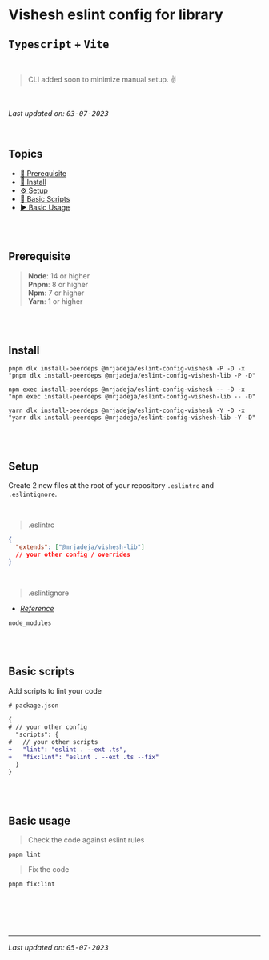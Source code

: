 # Vishesh eslint config for library

## **<kbd>Typescript</kbd> + <kbd>Vite</kbd>**

<br>

> CLI added soon to minimize manual setup. ✌️

<br>

_Last updated on: <kbd>03-07-2023</kbd>_

<br>

## Topics

- [🤞 Prerequisite][pre]
- [📲 Install][install]
- [⚙️ Setup][setup]
- [🦾 Basic Scripts][scripts]
- [▶️ Basic Usage][usage]

<br><br>

## Prerequisite

> **Node**: 14 or higher <br> **Pnpm**: 8 or higher <br> **Npm**: 7 or higher <br> **Yarn**: 1 or higher

<br><br>

## Install

```shell
pnpm dlx install-peerdeps @mrjadeja/eslint-config-vishesh -P -D -x "pnpm dlx install-peerdeps @mrjadeja/eslint-config-vishesh-lib -P -D"
```

```shell
npm exec install-peerdeps @mrjadeja/eslint-config-vishesh -- -D -x "npm exec install-peerdeps @mrjadeja/eslint-config-vishesh-lib -- -D"
```

```shell
yarn dlx install-peerdeps @mrjadeja/eslint-config-vishesh -Y -D -x "yanr dlx install-peerdeps @mrjadeja/eslint-config-vishesh-lib -Y -D"
```

<br><br>

## Setup

Create 2 new files at the root of your repository `.eslintrc` and `.eslintignore`.

<br>

> .eslintrc

```json
{
  "extends": ["@mrjadeja/vishesh-lib"]
  // your other config / overrides
}
```

<br>

> .eslintignore

- _[Reference][eslint-ignore]_

```
node_modules
```

<br><br>

## Basic scripts

Add scripts to lint your code

```diff
# package.json

{
# // your other config
  "scripts": {
#   // your other scripts
+   "lint": "eslint . --ext .ts",
+   "fix:lint": "eslint . --ext .ts --fix"
  }
}
```

<br><br>

## Basic usage

> Check the code against eslint rules

```shell
pnpm lint
```

> Fix the code

```shell
pnpm fix:lint
```

<br><br><br><br>

---

_Last updated on: <kbd>05-07-2023</kbd>_

[pre]: #prerequisite "Prerequisite"
[eslint-ignore]: https://eslint.org/docs/latest/use/configure/ignore#the-eslintignore-file "Eslint ignore official documentation"
[install]: #install "Install"
[setup]: #setup "Setup"
[scripts]: #basic-scripts "Basic Scripts"
[usage]: #basic-usage "Basic Usage"
